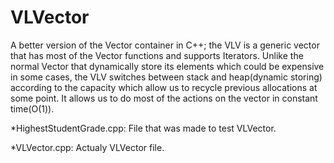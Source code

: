 # VLVector
A better version of the Vector container in C++; the VLV is a generic vector that has most of the Vector functions and supports Iterators.
Unlike the normal Vector that dynamically store its elements which could be expensive in some cases, 
the VLV switches between stack and heap(dynamic storing) according to the capacity which allow us to recycle previous allocations at some point.
It allows us to do most of the actions on the vector in constant time(O(1)).


*HighestStudentGrade.cpp:
  File that was made to test VLVector.

*VLVector.cpp:
  Actualy VLVector file.
  
